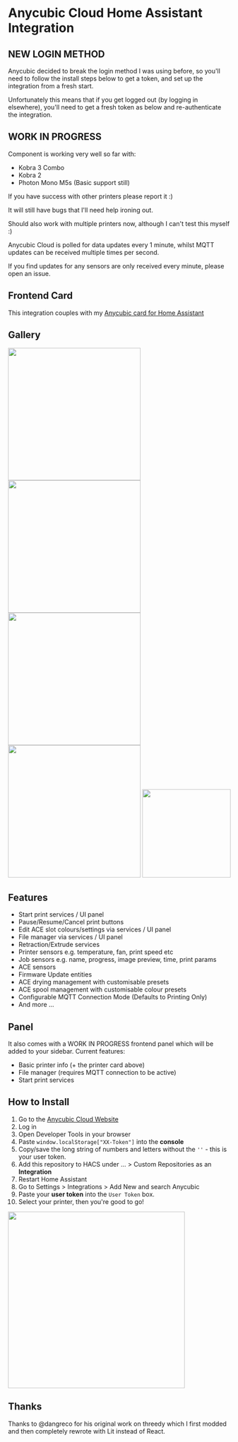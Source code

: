 # Anycubic Cloud Home Assistant Integration

## NEW LOGIN METHOD

Anycubic decided to break the login method I was using before, so you'll need to follow the install steps below to get a token, and set up the integration from a fresh start.

Unfortunately this means that if you get logged out (by logging in elsewhere), you'll need to get a fresh token as below and re-authenticate the integration.


## WORK IN PROGRESS 

Component is working very well so far with:
- Kobra 3 Combo
- Kobra 2
- Photon Mono M5s (Basic support still)

If you have success with other printers please report it :)

It will still have bugs that I'll need help ironing out.

Should also work with multiple printers now, although I can't test this myself :)

Anycubic Cloud is polled for data updates every 1 minute, whilst MQTT updates can be received multiple times per second.

If you find updates for any sensors are only received every minute, please open an issue.


## Frontend Card

This integration couples with my [Anycubic card for Home Assistant](https://github.com/WaresWichall/hass-anycubic_card)


## Gallery


<img width="300" alt="" src="https://raw.githubusercontent.com/WaresWichall/hass-anycubic_cloud/master/screenshots/kobra3-1.png"> <img width="300" alt="" src="https://raw.githubusercontent.com/WaresWichall/hass-anycubic_cloud/master/screenshots/anycubic-ace-ui.gif"> <img width="300" alt="" src="https://raw.githubusercontent.com/WaresWichall/hass-anycubic_cloud/master/screenshots/kobra2-2.png">
<img width="300" alt="" src="https://raw.githubusercontent.com/WaresWichall/hass-anycubic_cloud/master/screenshots/kobra3-print.png"> <img width="200" alt="" src="https://raw.githubusercontent.com/WaresWichall/hass-anycubic_cloud/master/screenshots/kobra2-1.png">


## Features

- Start print services / UI panel
- Pause/Resume/Cancel print buttons
- Edit ACE slot colours/settings via services / UI panel
- File manager via services / UI panel
- Retraction/Extrude services
- Printer sensors e.g. temperature, fan, print speed etc
- Job sensors e.g. name, progress, image preview, time, print params
- ACE sensors
- Firmware Update entities
- ACE drying management with customisable presets
- ACE spool management with customisable colour presets
- Configurable MQTT Connection Mode (Defaults to Printing Only)
- And more ...


## Panel

It also comes with a WORK IN PROGRESS frontend panel which will be added to your sidebar.
Current features:
- Basic printer info (+ the printer card above)
- File manager (requires MQTT connection to be active)
- Start print services


## How to Install

1. Go to the [Anycubic Cloud Website](https://cloud-universe.anycubic.com/file)
2. Log in
3. Open Developer Tools in your browser
4. Paste `window.localStorage["XX-Token"]` into the **console**
5. Copy/save the long string of numbers and letters without the `''` - this is your user token.
6. Add this repository to HACS under ... > Custom Repositories as an **Integration**
7. Restart Home Assistant
8. Go to Settings > Integrations > Add New and search Anycubic
9. Paste your **user token** into the `User Token` box.
10. Select your printer, then you're good to go!

<img width="400" alt="" src="https://raw.githubusercontent.com/WaresWichall/hass-anycubic_cloud/dev/screenshots/anycubic_api_token.png">


## Thanks

Thanks to @dangreco for his original work on threedy which I first modded and then completely rewrote with Lit instead of React.
